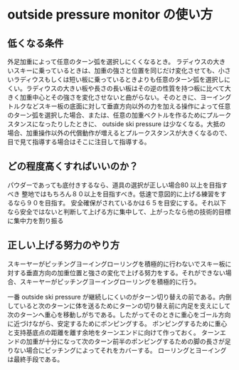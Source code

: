 # outside pressure monitor の使い方

## 低くなる条件
外足加重によって任意のターン弧を選択しにくくなるとき。
ラディウスの大きいスキーに乗っているときは、加重の強さと位置を同じだけ変化させても、小さいラディウスもしくは短い板に乗っているときよりも任意のターン弧を選択しにくい。ラディウスの大きい板や長さの長い板はその逆の性質を持つ板に比べて大きく加重中心とその強さを変化させないと曲がらない。そのときに、ヨーイングトルクなどスキー板の底面に対して垂直方向以外の力を加える操作によって任意のターン弧を選択した場合、または、任意の加重ベクトルを作るためにプルークスタンスになったりしたときに、 outside ski pressure は少なくなる。大抵の場合、加重操作以外の代償動作が増えるとプルークスタンスが大きくなるので、目で見て指導する場合はそこに注目して指導する。

## どの程度高くすればいいのか？
パウダーであっても底付きするなら、道具の選択が正しい場合80 以上を目指すべき
整地ではもちろん８０以上を目指すべき。低速で意図的に上げる練習をするなら９０を目指す。
安全確保がされているかは６５を目安にする。それ以下なら安全ではないと判断して上げる方に集中して、上がったなら他の技術的目標に集中力を割り振る

## 正しい上げる努力のやり方
スキーヤーがピッチングヨーイングローリングを積極的に行わないでスキー板に対する垂直方向の加重位置と強さの変化で上げる努力をする。それができない場合、スキーヤーがピッチングヨーイングローリングを積極的に行う。

一番 outside ski pressure が継続しにくいのがターン切り替えの前である。内倒していると次のターンに体を送るためにターンの切り替え前に内足を支えにして次のターンへ重心を移動しがちである。したがってそのときに重心をゴール方向に近づけながら、安定するためにポンピングする。
ポンピングするために重心と支持基底点の距離を離す余地をターンエンドに向けて作っておく。
ターンエンドの加重が十分になって次のターン前半のポンピングするための脚の長さが足りない場合にピッチングによってそれをカバーする。
ローリングとヨーイングは最終手段である。



